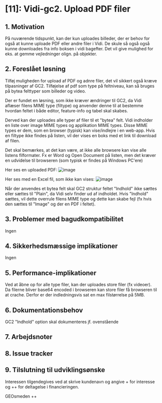 # [11]: Vidi-gc2. Upload PDF filer

## 1. Motivation

På nuværende tidspunkt, kan der kun uploades billeder, der er behov for også at kunne uploade PDF eller andre filer i Vidi. De skule så også også kunne downloades fra info boksen i vidi bagefter. Det vil give mulighed for eks. at gemme vejledninger olign. på objekter.

## 2. Foreslået løsning  
Tilføj muligheden for upload af PDF og adnre filer, det vil sikkert også kræve tilpasninger af GC2. Tilføjelse af pdf som type på feltniveau, kan så bruges på bytea felttyper som billeder og video.

Der er fundet en løsning, som ikke kræver ændringer til GC2, da Vidi aflæser filens MIME type (filtype) og anvender denne til at bestemme hvordan feltet i både editor, feature-info og tabel skal skabes.   

Derved kan der uploades alle typer af filer til et "bytea" felt. Vidi indholder en liste over image MIME types og applikation MIME types. Disse MIME types er dem, som en browser (typisk) kan vise/indlejre i en web-app. Hvis en filtype ikke findes på listen, vil der vises en boks med et link til download af filen.   

Det skal bemærkes, at det kan være, at ikke alle browsere kan vise alle listens filformater. Fx er Word og Open Document på listen, men det kræver en udvidelse til browseren (som typisk er findes på Windows PC'ere)

Her ses en uploaded PDF:
![image](https://github.com/gc2vidi/Udvikling-og-vedligeholdelse/assets/3850918/4436a5a7-1a58-4dc8-8e02-78e8e1958e5c)


Her ses med en Excel fil, som ikke kan vises:
![image](https://github.com/gc2vidi/Udvikling-og-vedligeholdelse/assets/3850918/36aebe17-7be7-4dbc-b2ff-3d1b36d560fd)

Når der anvendes et bytea felt skal GC2 struktur feltet "Indhold" ikke sættes eller sættes til "Plain", da Vidi selv finder ud af indholdet. Hvis "Indhold" sættes, vil dette overrule filens MIME type og dette kan skabe fejl (fx hvis den sættes til "Image" og der en PDF i feltet). 

## 3. Problemer med bagudkompatibilitet
Ingen

## 4. Sikkerhedsmæssige implikationer
Ingen

## 5. Performance-implikationer
Ved at åbne op for alle type filer, kan der uploades store filer (fx videoer). Da filerne bliver base64 encoded i browseren kan store filer få browseren til at crache. Derfor er der indledningsvis sat en max filstørrelse på 5MB.

## 6. Dokumentationsbehov
GC2 "Indhold" option skal dokumenteres jf. ovenstående

## 7. Arbejdsnoter

## 8. Issue tracker

## 9. Tilslutning til udviklingsønske
Interessen tilgendegives ved at skrive kundenavn og angive + for interesse og ++ for deltagelse i financieringen.

GEOsmeden ++

